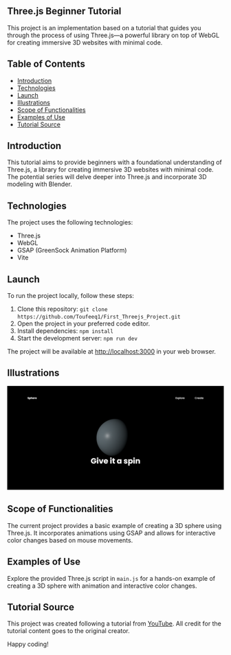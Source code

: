 


## Three.js Beginner Tutorial

This project is an implementation based on a tutorial that guides you through the process of using Three.js—a powerful library on top of WebGL for creating immersive 3D websites with minimal code.

## Table of Contents
* [Introduction](#introduction)
* [Technologies](#technologies)
* [Launch](#launch)
* [Illustrations](#illustrations)
* [Scope of Functionalities](#scope-of-functionalities)
* [Examples of Use](#examples-of-use)
* [Tutorial Source](#tutorial-source)


## Introduction
This tutorial aims to provide beginners with a foundational understanding of Three.js, a library for creating immersive 3D websites with minimal code. The potential series will delve deeper into Three.js and incorporate 3D modeling with Blender.

## Technologies
The project uses the following technologies:
- Three.js
- WebGL
- GSAP (GreenSock Animation Platform)
- Vite

## Launch
To run the project locally, follow these steps:
1. Clone this repository: `git clone https://github.com/Toufeeq1/First_Threejs_Project.git`
2. Open the project in your preferred code editor.
3. Install dependencies: `npm install`
4. Start the development server: `npm run dev`

The project will be available at [http://localhost:3000](http://localhost:3000) in your web browser.

## Illustrations
![Three.js Sphere](./images/screencapture-localhost-5173-2023-11-19-15_30_30.png)

## Scope of Functionalities
The current project provides a basic example of creating a 3D sphere using Three.js. It incorporates animations using GSAP and allows for interactive color changes based on mouse movements.

## Examples of Use
Explore the provided Three.js script in `main.js` for a hands-on example of creating a 3D sphere with animation and interactive color changes.

## Tutorial Source
This project was created following a tutorial from [YouTube](https://youtu.be/_OwJV2xL8M8?si=p8viMKwj5rUvWSRs). All credit for the tutorial content goes to the original creator.

Happy coding!

